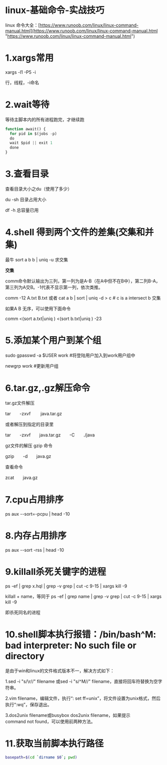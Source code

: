 # linux-基础命令-实战技巧

linux 命令大全：[https://www.runoob.com/linux/linux-command-manual.html](https://www.runoob.com/linux/linux-command-manual.html "https://www.runoob.com/linux/linux-command-manual.html")

# 1.xargs常用

xargs -l1 -P5 -i&#x20;

行，线程，-i命名

# 2.wait等待

等待主脚本内的所有进程跑完，才继续跑

```sql
function await() {
  for pid in $(jobs -p)
  do
  wait $pid || exit 1
  done
}
```

# 3.查看目录

查看目录大小之du（使用了多少）

du -sh 目录占用大小

df -h  总容量已用

# 4.shell 得到两个文件的差集(交集和并集)

最牛 sort a b b | uniq -u  求交集

**交集**

comm命令默认输出为三列，第一列为是A-B（在A中但不在B中），第二列B-A，第三列为A交B。-1代表不显示第一列，依次类推。

comm -12 A.txt B.txt 或者 cat a b | sort | uniq -d > c # c is a intersect b 交集

如果A B 无序，可以使用下面命令

comm <(sort a.txt|uniq ) <(sort b.txt|uniq ) -23

# 5.添加某个用户到某个组

sudo gpasswd -a \$USER work #将登陆用户加入到work用户组中&#x20;

newgrp work #更新用户组

# 6.tar.gz,.gz解压命令

tar.gz文件解压

tar　　-zxvf 　　java.tar.gz

或者解压到指定的目录里

tar　　-zxvf　　java.tar.gz　　-C　　./java

gz文件的解压 gzip 命令

gzip　　-d　　java.gz

查看命令

zcat　　java.gz

# 7.cpu占用排序

ps aux --sort=-pcpu | head -10

# 8.内存占用排序

ps aux --sort -rss | head -10

# 9.killall杀死关键字的进程

ps -ef | grep x.hql | grep -v grep | cut -c 9-15  | xargs kill -9  &#x20;

killall  + name，等同于  ps -ef | grep name | grep -v grep | cut -c 9-15  | xargs kill -9  &#x20;

即杀死同名的进程

# 10.shell脚本执行报错：/bin/bash^M: bad interpreter: No such file or directory

是由于win和linux的文件格式版本不一，解决方式如下：

1.sed -i "s/\r//" filename 或sed -i "s/^M//" filename，直接将回车符替换为空字符串。

2.vim filename，编辑文件，执行“: set ff=unix”，将文件设置为unix格式，然后执行“:wq”，保存退出。

3.dos2unix filename或busybox dos2unix filename，如果提示command not found，可以使用前两种方法。

# 11.获取当前脚本执行路径

```bash
basepath=$(cd `dirname $0`; pwd)
```
